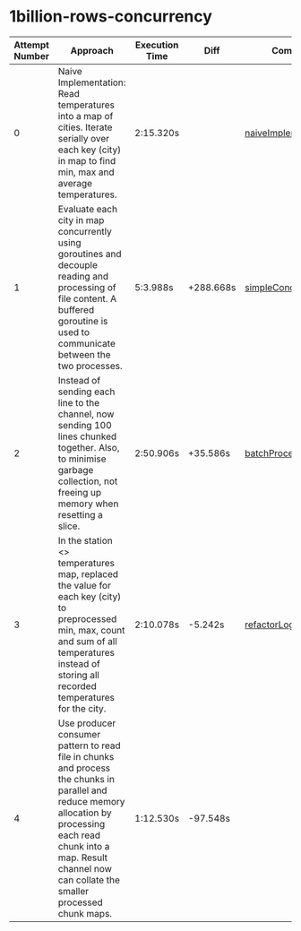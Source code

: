 # 1billion-rows-concurrency

| Attempt Number | Approach | Execution Time | Diff | Commit |
|-----------------|---|---|---|--|
|0| Naive Implementation: Read temperatures into a map of cities. Iterate serially over each key (city) in map to find min, max and average temperatures.| 2:15.320s | |[naiveImplementation](https://github.com/piyu37/1billion-rows-concurrency/pull/1/commits/d312accf1fd55e3090a55b55ad52662f98f05b10)|
|1| Evaluate each city in map concurrently using goroutines and decouple reading and processing of file content. A buffered goroutine is used to communicate between the two processes.|5:3.988s|+288.668s|[simpleConcurrency](https://github.com/piyu37/1billion-rows-concurrency/pull/2/commits/2d2c175eaaa823fbd0be48b03f39997d743a05cb)|
|2| Instead of sending each line to the channel, now sending 100 lines chunked together. Also, to minimise garbage collection, not freeing up memory when resetting a slice.|2:50.906s|+35.586s|[batchProcessing](https://github.com/piyu37/1billion-rows-concurrency/pull/3/commits/4c5fc8a25360ded4518cf2d8fa4f6ae7acc4fa62)|
|3| In the station <> temperatures map, replaced the value for each key (city) to preprocessed min, max, count and sum of all temperatures instead of storing all recorded temperatures for the city.|2:10.078s|-5.242s|[refactorLogic](https://github.com/piyu37/1billion-rows-concurrency/pull/4/commits/225a57fc82171d496d4344ecbebb7b714e289020)|
|4| Use producer consumer pattern to read file in chunks and process the chunks in parallel and reduce memory allocation by processing each read chunk into a map. Result channel now can collate the smaller processed chunk maps.|1:12.530s|-97.548s||